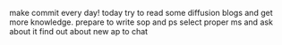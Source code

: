 make commit every day!
today try to read some diffusion blogs and get more knowledge.
prepare to write sop and ps
select proper ms and ask about it
find out about new ap to chat